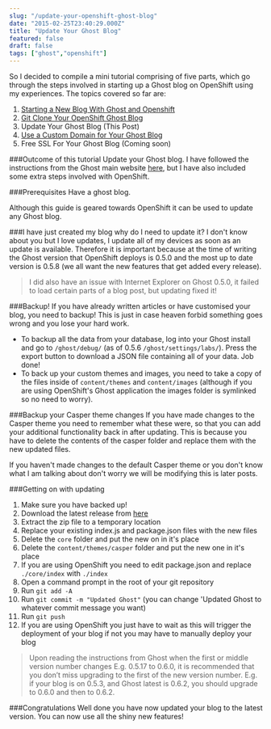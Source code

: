 ```yaml
---
slug: "/update-your-openshift-ghost-blog"
date: "2015-02-25T23:40:29.000Z"
title: "Update Your Ghost Blog"
featured: false
draft: false
tags: ["ghost","openshift"]
---
```


So I decided to compile a mini tutorial comprising of five parts, which go
through the steps involved in starting up a Ghost blog on OpenShift using my
experiences. The topics covered so far are:

1. [Starting a New Blog With Ghost and Openshift](https://www.insidersbyte.com/setting-up-ghost-on-openshift/)
2. [Git Clone Your OpenShift Ghost Blog](https://www.insidersbyte.com/git-clone-your-openshift-ghost-blog/)
3. Update Your Ghost Blog (This Post)
4. [Use a Custom Domain for Your Ghost Blog](https://www.insidersbyte.com/use-a-custom-domain-for-your-openshift-ghost-blog/)
5. Free SSL For Your Ghost Blog (Coming soon)

###Outcome of this tutorial Update your Ghost blog. I have followed the
instructions from the Ghost main website
[here](http://support.ghost.org/how-to-upgrade/), but I have also included some
extra steps involved with OpenShift.

###Prerequisites Have a ghost blog.

Although this guide is geared towards OpenShift it can be used to update any
Ghost blog.

###I have just created my blog why do I need to update it? I don't know about
you but I love updates, I update all of my devices as soon as an update is
available. Therefore it is important because at the time of writing the Ghost
version that OpenShift deploys is 0.5.0 and the most up to date version is 0.5.8
(we all want the new features that get added every release).

> I did also have an issue with Internet Explorer on Ghost 0.5.0, it failed to
> load certain parts of a blog post, but updating fixed it!

###Backup! If you have already written articles or have customised your blog,
you need to backup! This is just in case heaven forbid something goes wrong and
you lose your hard work.

* To backup all the data from your database, log into your Ghost install and go
  to `/ghost/debug/` (as of 0.5.6 `/ghost/settings/labs/`). Press the export
  button to download a JSON file containing all of your data. Job done!
* To back up your custom themes and images, you need to take a copy of the files
  inside of `content/themes` and `content/images` (although if you are using
  OpenShift's Ghost application the images folder is symlinked so no need to
  worry).

###Backup your Casper theme changes If you have made changes to the Casper theme
you need to remember what these were, so that you can add your additional
functionality back in after updating. This is because you have to delete the
contents of the casper folder and replace them with the new updated files.

If you haven't made changes to the default Casper theme or you don't know what I
am talking about don't worry we will be modifying this is later posts.

###Getting on with updating

1. Make sure you have backed up!
2. Download the latest release from [here](http://ghost.org/download)
3. Extract the zip file to a temporary location
4. Replace your existing index.js and package.json files with the new files
5. Delete the `core` folder and put the new on in it's place
6. Delete the `content/themes/casper` folder and put the new one in it's place
7. If you are using OpenShift you need to edit package.json and replace
   `./core/index` with `./index`
8. Open a command prompt in the root of your git repository
9. Run `git add -A`
10. Run `git commit -m "Updated Ghost"` (you can change 'Updated Ghost to
    whatever commit message you want)
11. Run `git push`
12. If you are using OpenShift you just have to wait as this will trigger the
    deployment of your blog if not you may have to manually deploy your blog

> Upon reading the instructions from Ghost when the first or middle version
> number changes E.g. 0.5.17 to 0.6.0, it is recommended that you don’t miss
> upgrading to the first of the new version number. E.g. if your blog is on
> 0.5.3, and Ghost latest is 0.6.2, you should upgrade to 0.6.0 and then to
> 0.6.2.

###Congratulations Well done you have now updated your blog to the latest
version. You can now use all the shiny new features!

